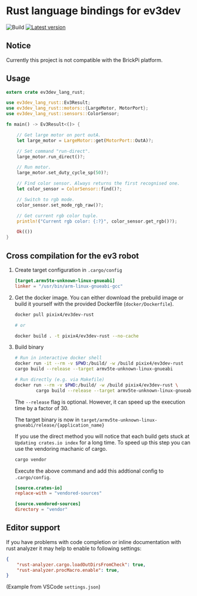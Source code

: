 # Rust language bindings for ev3dev

![Build](https://github.com/pixix4/ev3dev-lang-rust/workflows/Build/badge.svg)
[![Latest version](https://img.shields.io/crates/v/ev3dev-lang-rust.svg)](https://crates.io/crates/ev3dev-lang-rust)

## Notice

Currently this project is not compatible with the BrickPi platform.

## Usage

```rust
extern crate ev3dev_lang_rust;

use ev3dev_lang_rust::Ev3Result;
use ev3dev_lang_rust::motors::{LargeMotor, MotorPort};
use ev3dev_lang_rust::sensors::ColorSensor;

fn main() -> Ev3Result<()> {

    // Get large motor on port outA.
    let large_motor = LargeMotor::get(MotorPort::OutA)?;

    // Set command "run-direct".
    large_motor.run_direct()?;

    // Run motor.
    large_motor.set_duty_cycle_sp(50)?;

    // Find color sensor. Always returns the first recognised one.
    let color_sensor = ColorSensor::find()?;

    // Switch to rgb mode.
    color_sensor.set_mode_rgb_raw()?;

    // Get current rgb color tuple.
    println!("Current rgb color: {:?}", color_sensor.get_rgb()?);

    Ok(())
}
```

## Cross compilation for the ev3 robot

1. Create target configuration in `.cargo/config`
    ```toml
    [target.armv5te-unknown-linux-gnueabi]
    linker = "/usr/bin/arm-linux-gnueabi-gcc"
    ```

2. Get the docker image. You can either download the prebuild image or build it yourself with the provided Dockerfile (`docker/Dockerfile`).
    ```bash
    docker pull pixix4/ev3dev-rust

    # or

    docker build . -t pixix4/ev3dev-rust --no-cache
    ```

3. Build binary
    ```bash
    # Run in interactive docker shell
    docker run -it --rm -v $PWD:/build/ -w /build pixix4/ev3dev-rust
    cargo build --release --target armv5te-unknown-linux-gnueabi

    # Run directly (e.g. via Makefile)
    docker run --rm -v $PWD:/build/ -w /build pixix4/ev3dev-rust \
            cargo build --release --target armv5te-unknown-linux-gnueabi
    ```
    The `--release` flag is optional. However, it can speed up the execution time by a factor of 30.

    The target binary is now in `target/armv5te-unknown-linux-gnueabi/release/{application_name}`

    If you use the direct method you will notice that each build gets stuck at `Updating crates.io index` for a long time. To speed up this step you can use the vendoring machanic of cargo.
    ```bash
    cargo vendor
    ```
    Execute the above command and add this addtional config to `.cargo/config`.
    ```toml
    [source.crates-io]
    replace-with = "vendored-sources"

    [source.vendored-sources]
    directory = "vendor"
    ```

## Editor support

If you have problems with code completion or inline documentation with rust analyzer it may help to enable to following settings:

```json
{
    "rust-analyzer.cargo.loadOutDirsFromCheck": true,
    "rust-analyzer.procMacro.enable": true,
}
```
(Example from VSCode `settings.json`)
